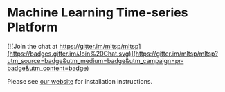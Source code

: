# Machine Learning Time-series Platform

[![Join the chat at https://gitter.im/mltsp/mltsp](https://badges.gitter.im/Join%20Chat.svg)](https://gitter.im/mltsp/mltsp?utm_source=badge&utm_medium=badge&utm_campaign=pr-badge&utm_content=badge)

Please see [our website](http://mltsp.io) for installation instructions.
